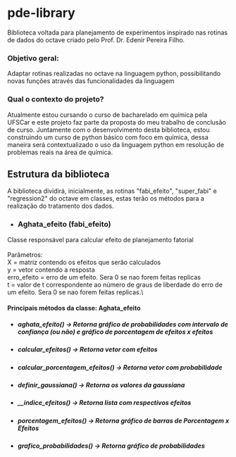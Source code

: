 # pde-library
  Biblioteca voltada para planejamento de experimentos inspirado nas rotinas de dados do octave criado pelo Prof. Dr. Edenir Pereira Filho.

### Objetivo geral: 
  Adaptar rotinas realizadas no octave na linguagem python, possibilitando novas funções através das funcionalidades da linguagem

### Qual o contexto do projeto? 
Atualmente estou cursando o curso de bacharelado em química pela UFSCar e este projeto faz parte da proposta do meu trabalho de conclusão de curso. Juntamente com o desenvolvimento desta biblioteca, estou construindo um curso de python básico com foco em química, dessa maneira será contextualizado o uso da linguagem python em resolução de problemas reais na área de química. 

## Estrutura da biblioteca
A biblioteca dividirá, inicialmente, as rotinas "fabi_efeito", "super_fabi" e "regression2" do octave em classes, estas terão os métodos para a realização do tratamento dos dados. 

- ### Aghata_efeito (fabi_efeito)
Classe responsável para calcular efeito de planejamento fatorial\
\
Parâmetros:\
X = matriz contendo os efeitos que serão calculados\
y = vetor contendo a resposta\
erro_efeito = erro de um efeito. Sera 0 se nao forem feitas replicas\
t = valor de t correspondente ao número de graus de liberdade do erro de um efeito. Sera 0 se nao forem feitas replicas.\
#### Principais métodos da classe: Aghata_efeito
 - ##### aghata_efeito() -> Retorna gráfico de probabilidades com intervalo de confiança (ou não) e gráfico de porcentagem de efeitos x efeitos
 - ##### calcular_efeitos() -> Retorna vetor com efeitos
 - ##### calcular_porcentagem_efeitos() -> Retorna vetor com probabilidade
 - ##### definir_gaussiana() -> Retorna os valores da gaussiana
 - ##### __indice_efeitos() ->  Retorna lista com respectivos efeitos
 - ##### porcentagem_efeitos() -> Retorna gráfico de barras de Porcentagem x Efeitos
 - ##### grafico_probabilidades() -> Retorna gráfico de probabilidades
    
